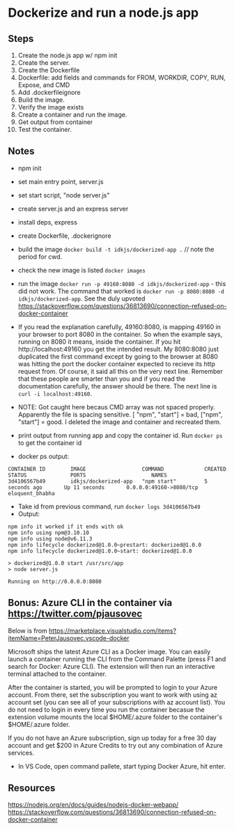 # Dockerize and run a node.js app

## Steps

1. Create the node.js app w/ npm init
2. Create the server.
3. Create the Dockerfile
4. Dockerfile: add fields and commands for FROM, WORKDIR, COPY, RUN, Expose, and CMD
6. Add .dockerfileignore
7. Build the image.
8. Verify the image exists
9. Create a container and run the image.
10. Get output from container
11. Test the container.

## Notes

- npm init
- set main entry point, server.js
- set start script, "node server.js"
- create server.js and an express server
- install deps, express
- create Dockerfile, .dockerignore
- build the image `docker build -t idkjs/dockerized-app .` // note the period for cwd.
- check the new image is listed `docker images`
- run the image `docker run -p 49160:8080 -d idkjs/dockerized-app` - this did not work. The command that worked is `docker run -p 8080:8080 -d idkjs/dockerized-app`. See the duly upvoted <https://stackoverflow.com/questions/36813690/connection-refused-on-docker-container>

- If you read the explanation carefully, 49160:8080, is mapping 49160 in your browser to port 8080 in the container. So when the example says, running on 8080 it means, inside the container. If you hit http://localhost:49160 you get the intended result. My 8080:8080 just duplicated the first command except by going to the browser at 8080 was hitting the port the docker container expected to recieve its http request from. Of course, it said all this on the very next line. Remember that these people are smarter than you and if you read the documentation carefully, the answer should be there. The next line is `curl -i localhost:49160`.

- NOTE: Got caught here becaus CMD array was not spaced properly. Apparently the file is spacing sensitive. [ "npm", "start"] = bad, ["npm", "start"] = good. I deleted the image and container and recreated them.

- print output from running app and copy the container id. Run `docker ps` to get the container id

- docker ps output:

```bsh
CONTAINER ID        IMAGE                  COMMAND             CREATED             STATUS              PORTS                     NAMES
3d4106567b49        idkjs/dockerized-app   "npm start"         5 seconds ago       Up 11 seconds       0.0.0.0:49160->8080/tcp   eloquent_bhabha
```

- Take id from previous command, run `docker logs 3d4106567b49`
- Output:

```bsh
npm info it worked if it ends with ok
npm info using npm@3.10.10
npm info using node@v6.11.3
npm info lifecycle dockerized@1.0.0~prestart: dockerized@1.0.0
npm info lifecycle dockerized@1.0.0~start: dockerized@1.0.0

> dockerized@1.0.0 start /usr/src/app
> node server.js

Running on http://0.0.0.0:8080
```

## Bonus: Azure CLI in the container via https://twitter.com/pjausovec
Below is from <https://marketplace.visualstudio.com/items?itemName=PeterJausovec.vscode-docker>

Microsoft ships the latest Azure CLI as a Docker image. You can easily launch a container running the CLI from the Command Palette (press F1 and search for Docker: Azure CLI). The extension will then run an interactive terminal attached to the container.

After the container is started, you will be prompted to login to your Azure account. From there, set the subscription you want to work with using az account set (you can see all of your subscriptions with az account list). You do not need to login in every time you run the container becasue the extension volume mounts the local $HOME/.azure folder to the container's $HOME/.azure folder.

If you do not have an Azure subscription, sign up today for a free 30 day account and get $200 in Azure Credits to try out any combination of Azure services.


- In VS Code, open command pallete, start typing Docker Azure, hit enter.
 
## Resources

https://nodejs.org/en/docs/guides/nodejs-docker-webapp/
https://stackoverflow.com/questions/36813690/connection-refused-on-docker-container